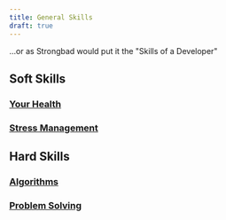 ```yaml
---
title: General Skills
draft: true
---
```


...or as Strongbad would put it the "Skills of a Developer"

## Soft Skills

### [Your Health](./health)

### [Stress Management](./stress)

## Hard Skills

### [Algorithms](./algorithms)

### [Problem Solving](./problem-solving)
